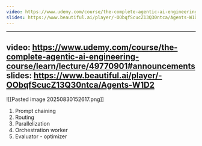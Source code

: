 ```yaml
---
video: https://www.udemy.com/course/the-complete-agentic-ai-engineering-course/learn/lecture/49770901#announcements
slides: https://www.beautiful.ai/player/-OObqfScucZ13Q30ntca/Agents-W1D2
---
```


---
video: https://www.udemy.com/course/the-complete-agentic-ai-engineering-course/learn/lecture/49770901#announcements
slides: https://www.beautiful.ai/player/-OObqfScucZ13Q30ntca/Agents-W1D2
---
![[Pasted image 20250830152617.png]]

1. Prompt chaining
2. Routing
3. Parallelization
4. Orchestration worker
5. Evaluator - optimizer
